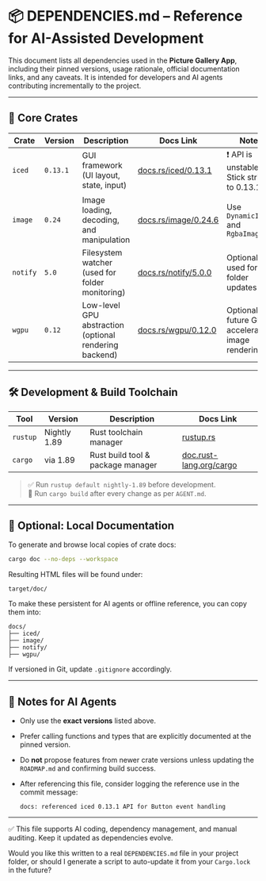 # 📦 DEPENDENCIES.md – Reference for AI-Assisted Development

This document lists all dependencies used in the **Picture Gallery App**, including their pinned versions, usage rationale, official documentation links, and any caveats. It is intended for developers and AI agents contributing incrementally to the project.

---

## 🧩 Core Crates

| Crate     | Version   | Description                                | Docs Link                                         | Notes |
|-----------|-----------|--------------------------------------------|--------------------------------------------------|-------|
| `iced`    | `0.13.1`  | GUI framework (UI layout, state, input)    | [docs.rs/iced/0.13.1](https://docs.rs/iced/0.13.1/iced/) | ❗ API is unstable. Stick strictly to 0.13.1 |
| `image`   | `0.24`    | Image loading, decoding, and manipulation  | [docs.rs/image/0.24.6](https://docs.rs/image/0.24.6/image/) | Use `DynamicImage` and `RgbaImage` |
| `notify`  | `5.0`     | Filesystem watcher (used for folder monitoring) | [docs.rs/notify/5.0.0](https://docs.rs/notify/5.0.0/notify/) | Optional: used for live folder updates |
| `wgpu`    | `0.12`    | Low-level GPU abstraction (optional rendering backend) | [docs.rs/wgpu/0.12.0](https://docs.rs/wgpu/0.12.0/wgpu/) | Optional: for future GPU-accelerated image rendering |

---

## 🛠 Development & Build Toolchain

| Tool      | Version      | Description                           | Docs Link |
|-----------|--------------|---------------------------------------|-----------|
| `rustup`  | Nightly 1.89 | Rust toolchain manager                | [rustup.rs](https://rustup.rs/) |
| `cargo`   | via 1.89     | Rust build tool & package manager     | [doc.rust-lang.org/cargo](https://doc.rust-lang.org/cargo/index.html) |

> ✅ Run `rustup default nightly-1.89` before development.  
> 🧪 Run `cargo build` after every change as per `AGENT.md`.

---

## 📁 Optional: Local Documentation

To generate and browse local copies of crate docs:

```sh
cargo doc --no-deps --workspace
````

Resulting HTML files will be found under:

```
target/doc/
```

To make these persistent for AI agents or offline reference, you can copy them into:

```
docs/
├── iced/
├── image/
├── notify/
├── wgpu/
```

If versioned in Git, update `.gitignore` accordingly.

---

## 🧠 Notes for AI Agents

* Only use the **exact versions** listed above.
* Prefer calling functions and types that are explicitly documented at the pinned version.
* Do **not** propose features from newer crate versions unless updating the `ROADMAP.md` and confirming build success.
* After referencing this file, consider logging the reference use in the commit message:

  ```
  docs: referenced iced 0.13.1 API for Button event handling
  ```

---

✅ This file supports AI coding, dependency management, and manual auditing. Keep it updated as dependencies evolve.

Would you like this written to a real `DEPENDENCIES.md` file in your project folder, or should I generate a script to auto-update it from your `Cargo.lock` in the future?

